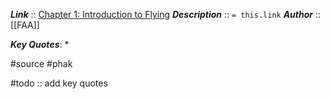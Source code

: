 ***Link***      :: [Chapter 1: Introduction to Flying](https://www.faa.gov/sites/faa.gov/files/regulations_policies/handbooks_manuals/aviation/phak/03_phak_ch1.pdf)
***Description***      :: `= this.link`
***Author*** :: [[FAA]]

***Key Quotes***:
* 

#source #phak 

#todo :: add key quotes
